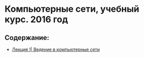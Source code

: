 # Компьютерные сети, учебный курс. 2016 год

## Содержание:

- [Лекция 1| Ведение в компьютерные сети](/Networks_2016/01_Lesson/lection.md)
